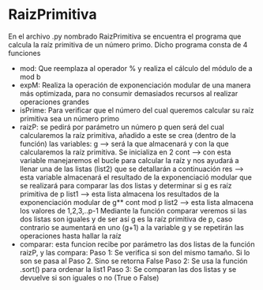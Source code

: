 # RaizPrimitiva
En el archivo .py nombrado RaizPrimitiva se encuentra el programa que calcula la raíz primitiva de un número primo. Dicho programa consta de 4 funciones
- mod: Que reemplaza al operador % y realiza el cálculo del módulo de a mod b
- expM: Realiza la operación de exponenciación modular de una manera más optimizada, para no consumir demasiados recursos al realizar operaciones grandes
- isPrime: Para verificar que el número del cual queremos calcular su raíz primitiva sea un número primo
- raizP: se pedirá por parámetro un número p quen será del cual calcularemos la raíz primitiva, añadido a este se crea (dentro de la función) las variables:
          g --> será la que almacenará y con la que calcularemos la raíz primitiva. Se inicializa en 2
          cont --> con esta variable manejaremos el bucle para calcular la raíz y nos ayudará a llenar una de las listas (list2) que se detallarán a continuación
          res --> esta variable almacenará el resultado de la exponenciació modular que se realizará para comparar las dos listas y determinar si g es raíz primitiva de p
          list1 --> esta lista almacena los resultados de la exponenciación modular de g** cont mod p
          list2 --> esta lista almacena los valores de 1,2,3,..p-1
          Mediante la función comparar veremos si las dos listas son iguales y de ser así g es la raíz primitiva de p, caso contrario se aumentará en uno (g+1) a la variable g y             se repetirán las operaciones hasta hallar la raíz
- comparar: esta funcion recibe por parámetro las dos listas de la función raizP, y las compara:
          Paso 1: Se verifica si son del mismo tamaño. Si lo son se pasa al Paso 2. Sino se retorna False
          Paso 2: Se usa la función .sort() para ordenar la list1 
          Paso 3: Se comparan las dos listas y se devuelve si son iguales o no (True o False)
